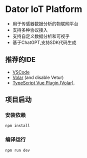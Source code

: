 # Dator IoT Platform

- 用于传感器数据分析的物联网平台
- 支持多种协议接入
- 支持自定义数据分析和可视乎
- 基于ChatGPT,支持SDK代码生成 

## 推荐的IDE

- [VSCode](https://code.visualstudio.com/)
- [Volar](https://marketplace.visualstudio.com/items?itemName=johnsoncodehk.volar) (and disable Vetur)
- [TypeScript Vue Plugin (Volar)](https://marketplace.visualstudio.com/items?itemName=johnsoncodehk.vscode-typescript-vue-plugin).


## 项目启动

### 安装依赖

```sh
npm install
```

### 编译运行

```sh
npm run dev
```

